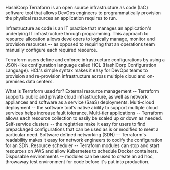 HashiCorp Terraform is an open source infrastructure as code (IaC) software tool that allows DevOps engineers to programmatically provision the physical resources an application requires to run.

Infrastructure as code is an IT practice that manages an application's underlying IT infrastructure through programming. This approach to resource allocation allows developers to logically manage, monitor and provision resources -- as opposed to requiring that an operations team manually configure each required resource.

Terraform users define and enforce infrastructure configurations by using a JSON-like configuration language called HCL (HashiCorp Configuration Language). HCL's simple syntax makes it easy for DevOps teams to provision and re-provision infrastructure across multiple cloud and on-premises data centers.

What is Terraform used for?
External resource management -- Terraform supports public and private cloud infrastructure, as well as network appliances and software as a service (SaaS) deployments.
Multi-cloud deployment -- the software tool's native ability to support multiple cloud services helps increase fault tolerance.
Multi-tier applications -- Terraform allows each resource collection to easily be scaled up or down as needed.
Self-service clusters -- the registries make it easy for users to find prepackaged configurations that can be used as is or modified to meet a particular need.
Software defined networking (SDN) -- Terraform's readability makes it easy for network engineers to codify the configuration for an SDN.
Resource scheduler -- Terraform modules can stop and start resources on AWS and allow Kubernetes to schedule Docker containers.
Disposable environments -- modules can be used to create an ad hoc, throwaway test environment for code before it's put into production.